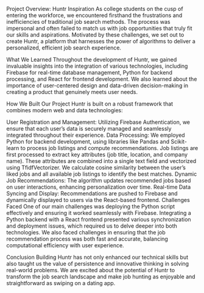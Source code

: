 Project Overview: Huntr
Inspiration
As college students on the cusp of entering the workforce, we encountered firsthand the frustrations and inefficiencies of traditional job search methods. The process was impersonal and often failed to match us with job opportunities that truly fit our skills and aspirations. Motivated by these challenges, we set out to create Huntr, a platform that harnesses the power of algorithms to deliver a personalized, efficient job search experience.

What We Learned
Throughout the development of Huntr, we gained invaluable insights into the integration of various technologies, including Firebase for real-time database management, Python for backend processing, and React for frontend development. We also learned about the importance of user-centered design and data-driven decision-making in creating a product that genuinely meets user needs.

How We Built Our Project
Huntr is built on a robust framework that combines modern web and data technologies:

User Registration and Management: Utilizing Firebase Authentication, we ensure that each user’s data is securely managed and seamlessly integrated throughout their experience.
Data Processing: We employed Python for backend development, using libraries like Pandas and Scikit-learn to process job listings and compute recommendations.
Job listings are first processed to extract key attributes (job title, location, and company name).
These attributes are combined into a single text field and vectorized using TfidfVectorizer.
We calculate cosine similarity between the user’s liked jobs and all available job listings to identify the best matches.
Dynamic Job Recommendations: The algorithm updates recommended jobs based on user interactions, enhancing personalization over time.
Real-time Data Syncing and Display: Recommendations are pushed to Firebase and dynamically displayed to users via the React-based frontend.
Challenges Faced
One of our main challenges was deploying the Python script effectively and ensuring it worked seamlessly with Firebase. Integrating a Python backend with a React frontend presented various synchronization and deployment issues, which required us to delve deeper into both technologies. We also faced challenges in ensuring that the job recommendation process was both fast and accurate, balancing computational efficiency with user experience.

Conclusion
Building Huntr has not only enhanced our technical skills but also taught us the value of persistence and innovative thinking in solving real-world problems. We are excited about the potential of Huntr to transform the job search landscape and make job hunting as enjoyable and straightforward as swiping on a dating app.
